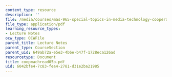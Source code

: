 ```yaml
---
content_type: resource
description: ''
file: /media/courses/mas-965-special-topics-in-media-technology-cooperative-machines-fall-2003/6042bfe47c83fea42781d31e2ba21985_coopmachread05b.pdf
file_type: application/pdf
learning_resource_types:
- Lecture Notes
ocw_type: OCWFile
parent_title: Lecture Notes
parent_type: CourseSection
parent_uid: 649ab72a-e5e3-4b6e-b47f-1728eca126ad
resourcetype: Document
title: coopmachread05b.pdf
uid: 6042bfe4-7c83-fea4-2781-d31e2ba21985
---
```

